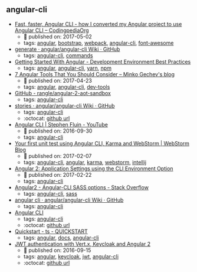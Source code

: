 angular-cli 
---
* [Fast, faster, Angular CLI - how I converted my Angular project to use Angular CLI – CodingpediaOrg](http://www.codingpedia.org/ama/fast-faster-angular-cli-how-i-converted-my-angular-project-to-use-angular-cli)
    * :calendar: published on: 2017-05-02
    * tags: [angular](../tags/angular.md), [bootstrap](../tags/bootstrap.md), [webpack](../tags/webpack.md), [angular-cli](../tags/angular-cli.md), [font-awesome](../tags/font-awesome.md)
* [generate · angular/angular-cli Wiki · GitHub](https://github.com/angular/angular-cli/wiki/generate)
    * tags: [angular-cli](../tags/angular-cli.md), [commands](../tags/commands.md)
* [Getting Started With Angular - Development Environment Best Practices](http://blog.angular-university.io/getting-started-with-angular-setup-a-development-environment-with-yarn-the-angular-cli-setup-an-ide/)
    * tags: [angular](../tags/angular.md), [angular-cli](../tags/angular-cli.md), [yarn](../tags/yarn.md), [npm](../tags/npm.md)
* [7 Angular Tools That You Should Consider – Minko Gechev's blog](http://blog.mgechev.com/2017/04/23/angular-tooling-codelyzer-angular-cli-ngrev/)
    * :calendar: published on: 2017-04-23
    * tags: [angular](../tags/angular.md), [angular-cli](../tags/angular-cli.md), [dev-tools](../tags/dev-tools.md)
* [GitHub - rangle/angular-2-aot-sandbox](https://github.com/rangle/angular-2-aot-sandbox)
    * tags: [angular-cli](../tags/angular-cli.md)
* [stories · angular/angular-cli Wiki · GitHub](https://github.com/angular/angular-cli/wiki/stories)
    * tags: [angular-cli](../tags/angular-cli.md)
    * :octocat: [github url](https://github.com/angular/angular-cli/wiki/stories)
* [Angular CLI | Stephen Fluin - YouTube](https://www.youtube.com/watch?v=uBRK6cTr4Vk)
    * :calendar: published on: 2016-09-30
    * tags: [angular-cli](../tags/angular-cli.md)
* [Your first unit test using Angular CLI, Karma and WebStorm | WebStorm Blog](https://blog.jetbrains.com/webstorm/2017/02/your-first-unit-test-using-angular-cli-karma-and-webstorm/)
    * :calendar: published on: 2017-02-07
    * tags: [angular-cli](../tags/angular-cli.md), [angular](../tags/angular.md), [karma](../tags/karma.md), [webstorm](../tags/webstorm.md), [intellij](../tags/intellij.md)
* [Angular 2: Application Settings using the CLI Environment Option](http://tattoocoder.com/angular-cli-using-the-environment-option/)
    * :calendar: published on: 2017-02-22
    * tags: [angular-cli](../tags/angular-cli.md)
* [Angular2 - Angular-CLI SASS options - Stack Overflow](http://stackoverflow.com/questions/36220256/angular2-angular-cli-sass-options)
    * tags: [angular-cli](../tags/angular-cli.md), [sass](../tags/sass.md)
* [angular cli · angular/angular-cli Wiki · GitHub](https://github.com/angular/angular-cli/wiki/angular-cli)
    * tags: [angular-cli](../tags/angular-cli.md)
* [Angular CLI](https://cli.angular.io/)
    * tags: [angular-cli](../tags/angular-cli.md)
    * :octocat: [github url](https://github.com/angular/angular-cli)
* [Quickstart - ts - QUICKSTART](https://angular.io/guide/quickstart)
    * tags: [angular](../tags/angular.md), [docs](../tags/docs.md), [angular-cli](../tags/angular-cli.md)
* [JWT authentication with Vert.x, Keycloak and Angular 2](http://paulbakker.io/java/jwt-keycloak-angular2/)
    * :calendar: published on: 2016-09-15
    * tags: [angular](../tags/angular.md), [keycloak](../tags/keycloak.md), [jwt](../tags/jwt.md), [angular-cli](../tags/angular-cli.md)
    * :octocat: [github url](https://github.com/paulbakker/vertx-angular2-keycloak-demo)
